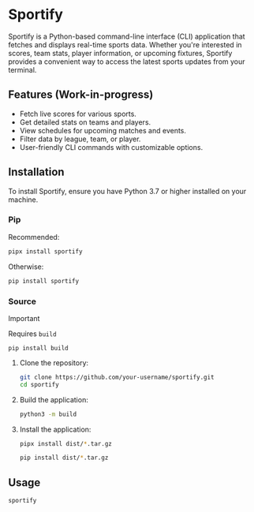 # Sportify

Sportify is a Python-based command-line interface (CLI) application that fetches and displays real-time sports data. Whether you're interested in scores, team stats, player information, or upcoming fixtures, Sportify provides a convenient way to access the latest sports updates from your terminal.

## Features (Work-in-progress)

- Fetch live scores for various sports.
- Get detailed stats on teams and players.
- View schedules for upcoming matches and events.
- Filter data by league, team, or player.
- User-friendly CLI commands with customizable options.

## Installation

To install Sportify, ensure you have Python 3.7 or higher installed on your machine.

### Pip

Recommended:
```bash
pipx install sportify
```

Otherwise:
```bash
pip install sportify
```

### Source

> [!IMPORTANT]
> Requires `build`
> ```
> pip install build
> ```

1. Clone the repository:
    ```bash
    git clone https://github.com/your-username/sportify.git
    cd sportify
    ```

2. Build the application:
    ```bash
    python3 -m build
    ```

3. Install the application:
    ```bash
    pipx install dist/*.tar.gz
    ```
    ```bash
    pip install dist/*.tar.gz
    ```

## Usage

```bash
sportify
```

